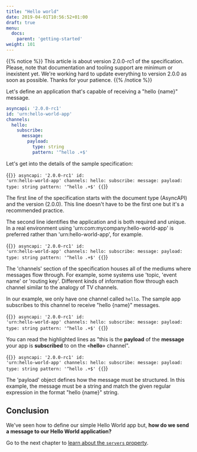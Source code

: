 ```yaml
---
title: "Hello world"
date: 2019-04-01T10:56:52+01:00
draft: true
menu:
  docs:
    parent: 'getting-started'
weight: 101
---
```


{{% notice %}}
This article is about version 2.0.0-rc1 of the specification. Please, note that documentation and tooling support are minimum or inexistent yet. We're working hard
to update everything to version 2.0.0 as soon as possible. Thanks for your patience.
{{% /notice %}}

Let's define an application that's capable of receiving a "hello {name}" message.

```yaml
asyncapi: '2.0.0-rc1'
id: 'urn:hello-world-app'
channels:
  hello:
    subscribe:
      message:
        payload:
          type: string
          pattern: '^hello .+$'
```

Let's get into the details of the sample specification:

{{<code lang="yaml" lines="1,2">}}
asyncapi: '2.0.0-rc1'
id: 'urn:hello-world-app'
channels:
  hello:
    subscribe:
      message:
        payload:
          type: string
          pattern: '^hello .+$'
{{</code>}}

The first line of the specification starts with the document type (AsyncAPI) and the version (2.0.0). This line doesn't have to be the first one but it's a recommended practice.

The second line identifies the application and is both required and unique. In a real environment using 'urn:com:mycompany:hello-world-app' is preferred rather than 'urn:hello-world-app', for example.

{{<code lang="yaml" lines="3-9">}}
asyncapi: '2.0.0-rc1'
id: 'urn:hello-world-app'
channels:
  hello:
    subscribe:
      message:
        payload:
          type: string
          pattern: '^hello .+$'
{{</code>}}

The 'channels' section of the specification houses all of the mediums where messages flow through. For example, some systems use 'topic, 'event name' or 'routing key'. Different kinds of information flow through each channel similar to the analogy of TV channels.

In our example, we only have one channel called `hello`. The sample app subscribes to this channel to receive "hello {name}" messages.

{{<code lang="yaml" lines="4-7">}}
asyncapi: '2.0.0-rc1'
id: 'urn:hello-world-app'
channels:
  hello:
    subscribe:
      message:
        payload:
          type: string
          pattern: '^hello .+$'
{{</code>}}

You can read the highlighted lines as "this is the **payload** of the **message** your app is **subscribed** to on the «**hello**» channel".

{{<code lang="yaml" lines="7-9">}}
asyncapi: '2.0.0-rc1'
id: 'urn:hello-world-app'
channels:
  hello:
    subscribe:
      message:
        payload:
          type: string
          pattern: '^hello .+$'
{{</code>}}

The 'payload' object defines how the message must be structured. In this example, the message must be a string and match the given regular expression in the format "hello {name}" string.

## Conclusion

We've seen how to define our simple Hello World app but, **how do we send a message to our Hello World application?**

Go to the next chapter to [learn about the `servers` property](/docs/getting-started/servers).
